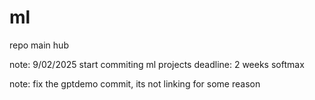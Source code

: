 ﻿# ml

repo main hub

note: 9/02/2025 start commiting ml projects deadline: 2 weeks softmax

note: fix the gptdemo commit, its not linking for some reason